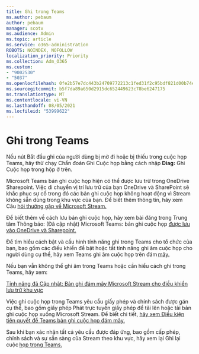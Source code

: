 ```yaml
---
title: Ghi trong Teams
ms.author: pebaum
author: pebaum
manager: scotv
ms.audience: Admin
ms.topic: article
ms.service: o365-administration
ROBOTS: NOINDEX, NOFOLLOW
localization_priority: Priority
ms.collection: Adm_O365
ms.custom:
- "9002530"
- "5037"
ms.openlocfilehash: 0fe2b57e7dc443b24709772213c1fed31f2c95bdf821d00b74e9d166dc223410
ms.sourcegitcommit: b5f7da89a650d2915dc652449623c78be6247175
ms.translationtype: MT
ms.contentlocale: vi-VN
ms.lasthandoff: 08/05/2021
ms.locfileid: "53999622"
---
```

# <a name="recording-in-teams"></a>Ghi trong Teams

Nếu nút Bắt  đầu ghi của người dùng bị mờ đi hoặc bị thiếu trong cuộc họp Teams, hãy thử chạy Chẩn đoán Ghi Cuộc họp bằng cách nhập **Diag:** Ghi Cuộc họp trong hộp ở trên. 

Microsoft Teams bản ghi cuộc họp hiện có thể được lưu trữ trong OneDrive Sharepoint. Việc di chuyển vị trí lưu trữ của bạn OneDrive và SharePoint sẽ khắc phục sự cố trong đó các bản ghi cuộc họp không hoạt động vì Stream không sẵn dùng trong khu vực của bạn. Để biết thêm thông tin, hãy xem Câu [hỏi thường gặp về Microsoft Stream.](/stream/faq#which-regions-does-microsoft-stream-host-my-data-in)

Để biết thêm về cách lưu bản ghi cuộc họp, hãy xem bài đăng trong Trung tâm Thông báo: (Đã cập nhật) Microsoft Teams: bản ghi cuộc họp [được lưu vào OneDrive và Sharepoint.](https://portal.microsoft.com/Adminportal/Home?ref=MessageCenter&id=MC222640)

Để tìm hiểu cách bật và cấu hình tính năng ghi trong Teams cho tổ chức của bạn, bao gồm các điều khiển để bật hoặc tắt tính năng ghi âm cuộc họp cho người dùng cụ thể, hãy xem Teams ghi âm cuộc họp trên đám [mây.](/microsoftteams/cloud-recording) 

Nếu bạn vẫn không thể ghi âm trong Teams hoặc cần hiểu cách ghi trong Teams, hãy xem: 

[Tính năng đã Cập nhật: Bản ghi đám mây Microsoft Stream cho điều khiển lưu trữ khu vực](https://admin.microsoft.com/AdminPortal/Home#/MessageCenter?id=MC214327)

Việc ghi cuộc họp trong Teams yêu cầu giấy phép và chính sách được gán cụ thể, bao gồm giấy phép Phát trực tuyến giấy phép để tải lên hoặc tải bản ghi cuộc họp xuống Microsoft Stream. Để biết chi tiết, [hãy xem Điều kiện tiên quyết để Teams bản ghi cuộc họp đám mây.](/microsoftteams/cloud-recording#prerequisites-for-teams-cloud-meeting-recording)

Sau khi bạn xác nhận tất cả yêu cầu được đáp ứng, bao gồm cấp phép, chính sách và sự sẵn sàng của Stream theo khu vực, hãy xem lại Ghi lại cuộc [họp trong Teams.](https://support.office.com/article/34dfbe7f-b07d-4a27-b4c6-de62f1348c24) 